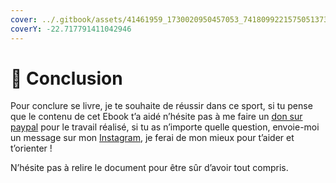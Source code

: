 ```yaml
---
cover: ../.gitbook/assets/41461959_1730020950457053_7418099221575051373_n.jpg
coverY: -22.717791411042946
---
```


# 🏁 Conclusion&#x20;

Pour conclure se livre, je te souhaite de réussir dans ce sport, si tu pense que le contenu de cet Ebook t’a aidé n’hésite pas à me faire un [don sur paypal](../debuter/cas-specifiques/) pour le travail réalisé, si tu as n’importe quelle question, envoie-moi un message sur mon [Instagram](https://instagram.com/mattia\_gms), je ferai de mon mieux pour t’aider et t’orienter !

N’hésite pas à relire le document pour être sûr d’avoir tout compris.
